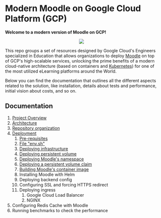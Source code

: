 # Modern Moodle on Google Cloud Platform (GCP)

**Welcome to a modern version of Moodle on GCP!**

<p align="center">
    <img src="img/moodle-gcp.png">
</p>

This repo groups a set of resources designed by Google Cloud's Engineers specialized in Education that allows organizations to deploy [Moodle](https://moodle.com/) on top of GCP's high-scalable services, unlocking the prime benefits of a modern cloud-native architecture (based on containers and [Kubernetes](https://kubernetes.io/)) for one of the most utilized eLearning platforms around the World.

Below you can find the documentation that outlines all the different aspects related to the solution, like installation, details about tests and performance, initial vision about costs, and so on.

## Documentation

1. [Project Overview](docs/project-overview.md)
2. [Architecture](docs/architecture.md)
3. [Repository organization](docs/repository-organization.md)
4. [Deployment](docs/deployment.md)
   1. [Pre-requisites](docs/pre-requisites.md)
   2. [File "env.sh"](docs/file-env-sh.md)
   3. [Deploying infrastructure](docs/deploying-infrastructure.md)
   4. [Deploying persistent volume](docs/deploying-persistent-volume.md)
   5. [Deploying Moodle's namespace](docs/deploying-namespace.md)
   6. [Deploying a persistent volume claim](docs/deploying-persistent-volume-claim.md)
   7. [Building Moodle's container image](docs/building-moodle-image.md)
   8. Installing Moodle with Helm
   9. Deploying backend config
   10. Configuring SSL and forcing HTTPS redirect
   11. Deploying ingress
       1.  Google Cloud Load Balancer
       2.  NGINX
5.  Configuring Redis Cache with Moodle
6. Running benchmarks to check the performance